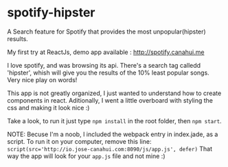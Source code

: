 # spotify-hipster
A Search feature for Spotify that provides the most unpopular(hipster) results.

My first try at ReactJs, demo app available : http://spotify.canahui.me

I love spotify, and was browsing its api. There's a search tag calledd 'hipster', whish will give you the results of the 10% least popular songs.
Very nice play on words!

This app is not greatly organized, I just wanted to understand how to create components in react.
Aditionally, I went a little overboard with styling the css and making it look nice :)

Take a look, to run it just type `npm install` in the root folder, then `npm start`.

NOTE: Becuse I'm a noob, I included the webpack entry in index.jade, as a script. To run it on your computer, remove this line: `script(src='http://io.jose-canahui.com:8090/js/app.js', defer)`
That way the app will look for your `app.js` file and not mine :)
